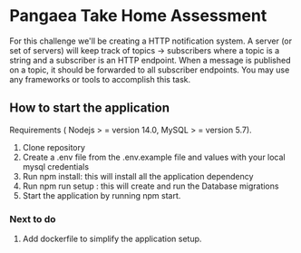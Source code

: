 # Pangaea Take Home Assessment

For this challenge we'll be creating a HTTP notification system. A server (or set of servers) will keep track of topics -> subscribers where a topic is a string and a subscriber is an HTTP endpoint. When a message is published on a topic, it should be forwarded to all subscriber endpoints. You may use any frameworks or tools to accomplish this task.

## How to start the application
Requirements ( Nodejs > = version 14.0, MySQL > = version 5.7).

1. Clone repository
2. Create a .env file from the .env.example file and values with your local mysql credentials
3. Run npm install: this will install all the application dependency 
4. Run npm run setup :  this will create and run the Database migrations
5. Start the application by running npm start.

### Next to do
1. Add dockerfile to simplify the application setup.
